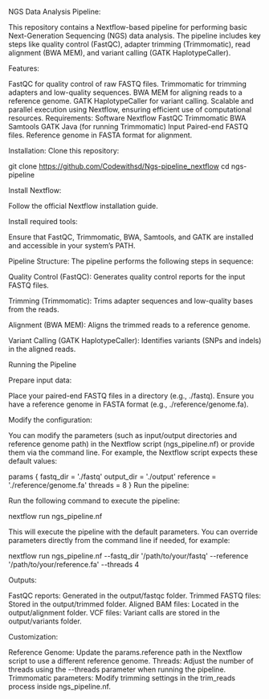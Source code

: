 NGS Data Analysis Pipeline:

This repository contains a Nextflow-based pipeline for performing basic Next-Generation Sequencing (NGS) data analysis.
The pipeline includes key steps like quality control (FastQC), adapter trimming (Trimmomatic), read alignment (BWA MEM), and variant calling (GATK HaplotypeCaller).

Features:

FastQC for quality control of raw FASTQ files.
Trimmomatic for trimming adapters and low-quality sequences.
BWA MEM for aligning reads to a reference genome.
GATK HaplotypeCaller for variant calling.
Scalable and parallel execution using Nextflow, ensuring efficient use of computational resources.
Requirements:
Software
Nextflow
FastQC
Trimmomatic
BWA
Samtools
GATK
Java (for running Trimmomatic)
Input
Paired-end FASTQ files.
Reference genome in FASTA format for alignment.

Installation:
Clone this repository:

git clone https://github.com/Codewithsd/Ngs-pipeline_nextflow
cd ngs-pipeline

Install Nextflow:

Follow the official Nextflow installation guide.

Install required tools:

Ensure that FastQC, Trimmomatic, BWA, Samtools, and GATK are installed and accessible in your system’s PATH.

Pipeline Structure:
The pipeline performs the following steps in sequence:

Quality Control (FastQC): Generates quality control reports for the input FASTQ files.

Trimming (Trimmomatic): Trims adapter sequences and low-quality bases from the reads.

Alignment (BWA MEM): Aligns the trimmed reads to a reference genome.

Variant Calling (GATK HaplotypeCaller): Identifies variants (SNPs and indels) in the aligned reads.

Running the Pipeline

Prepare input data:

Place your paired-end FASTQ files in a directory (e.g., ./fastq).
Ensure you have a reference genome in FASTA format (e.g., ./reference/genome.fa).

Modify the configuration:

You can modify the parameters (such as input/output directories and reference genome path)
in the Nextflow script (ngs_pipeline.nf) or provide them via the command line.
For example, the Nextflow script expects these default values:


params {
    fastq_dir = './fastq'
    output_dir = './output'
    reference = './reference/genome.fa'
    threads = 8
}
Run the pipeline:

Run the following command to execute the pipeline:


nextflow run ngs_pipeline.nf

This will execute the pipeline with the default parameters. You can override parameters directly from the command line if needed, for example:

nextflow run ngs_pipeline.nf --fastq_dir '/path/to/your/fastq' --reference '/path/to/your/reference.fa' --threads 4

Outputs:

FastQC reports: Generated in the output/fastqc folder.
Trimmed FASTQ files: Stored in the output/trimmed folder.
Aligned BAM files: Located in the output/alignment folder.
VCF files: Variant calls are stored in the output/variants folder.

Customization:

Reference Genome: Update the params.reference path in the Nextflow script to use a different reference genome.
Threads: Adjust the number of threads using the --threads parameter when running the pipeline.
Trimmomatic parameters: Modify trimming settings in the trim_reads process inside ngs_pipeline.nf.
